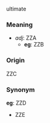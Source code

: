 ultimate
### Meaning
+ _adj_: ZZA
    + __eg__: ZZB

### Origin

ZZC

### Synonym

__eg__: ZZD

+ ZZE


